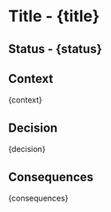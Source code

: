 # Title - {title}

## Status - {status}

## Context

{context}

## Decision

{decision}

## Consequences

{consequences}